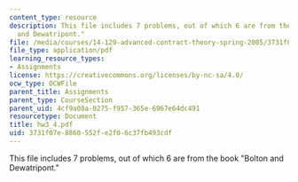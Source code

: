 ```yaml
---
content_type: resource
description: This file includes 7 problems, out of which 6 are from the book "Bolton
  and Dewatripont."
file: /media/courses/14-129-advanced-contract-theory-spring-2005/3731f07e8860552fe2f06c37fb493cdf_hw3_4.pdf
file_type: application/pdf
learning_resource_types:
- Assignments
license: https://creativecommons.org/licenses/by-nc-sa/4.0/
ocw_type: OCWFile
parent_title: Assignments
parent_type: CourseSection
parent_uid: 4cf9a08a-0275-f957-365e-6967e64dc491
resourcetype: Document
title: hw3_4.pdf
uid: 3731f07e-8860-552f-e2f0-6c37fb493cdf
---
```

This file includes 7 problems, out of which 6 are from the book "Bolton and Dewatripont."